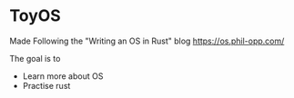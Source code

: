 # ToyOS

Made Following the "Writing an OS in Rust" blog https://os.phil-opp.com/

The goal is to
- Learn more about OS 
- Practise rust

